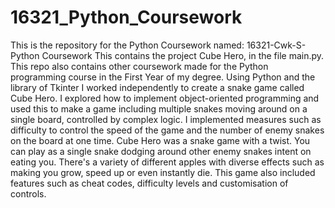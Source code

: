# 16321_Python_Coursework

This is the repository for the Python Coursework named: 16321-Cwk-S-Python Coursework
This contains the project Cube Hero, in the file main.py. This repo also contains other coursework made for the Python programming course in the First Year of my degree.
Using Python and the library of Tkinter I worked independently to create a snake game called Cube Hero. I explored how to implement object-oriented programming and used this to make a game including multiple snakes moving around on a single board, controlled by complex logic. I implemented measures such as difficulty to control the speed of the game and the number of enemy snakes on the board at one time.
Cube Hero was a snake game with a twist. You can play as a single snake dodging around other enemy snakes intent on eating you. There's a variety of different apples with diverse effects such as making you grow, speed up or even instantly die. This game also included features such as cheat codes, difficulty levels and customisation of controls.
